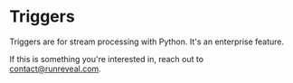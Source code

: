 # Triggers

Triggers are for stream processing with Python. It's an enterprise feature.

If this is something you're interested in, reach out to contact@runreveal.com.

